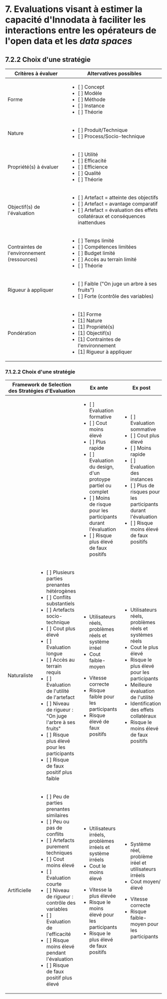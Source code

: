 # 7. Evaluations visant à estimer la capacité d'Innodata à faciliter les interactions entre les opérateurs de l'open data et les *data spaces*

## 7.2.2 Choix d'une stratégie

<table>
    <thead>
        <tr>
            <th>Critères à évaluer</th>
            <th>Altervatives possibles </th>
        </tr>
    </thead>
    <tbody>
        <tr>
            <td>Forme</td>
            <td><ul><li>[ ] Concept</li><li>[ ] Modèle</li><li>[ ] Méthode</li><li>[ ] Instance</li><li>[ ] Théorie</li></ul>
        </td>
        <tr>
            <td>Nature</td>
            <td><ul><li>[ ] Produit/Technique</li><li>[ ] Process/Socio-technique</li></ul>
        </td>
        <tr>
            <td>Propriété(s) à évaluer</td>
            <td><ul><li>[ ] Utilité</li><li>[ ] Efficacité</li><li>[ ] Efficience</li><li>[ ] Qualité</li><li>[ ] Théorie</li></ul>
        </td>
        <tr>
            <td>Objectif(s) de l'évaluation</td>
            <td><ul><li>[ ] Artefact = atteinte des objectifs</li><li>[ ] Artefact = avantage comparatif</li><li>[ ] Artefact = évaluation des effets collatéraux et conséquences inattendues</li></ul>
        </td>
        <tr>
            <td>Contraintes de l'environnement (ressources)</td>
            <td><ul><li>[ ] Temps limité</li><li>[ ] Compétences limitées</li><li>[ ] Budget limité</li><li>[ ] Accès au terrain limité</li><li>[ ] Théorie</li></ul>
        </td>
        <tr>
            <td>Rigueur à appliquer</td>
            <td><ul><li>[ ] Faible ("On juge un arbre à ses fruits")</li><li>[ ] Forte (contrôle des variables)</li></ul>
        </td>
        <tr>
            <td>Pondération</td>
            <td><ul><li>[1] Forme</li><li>[1] Nature</li><li>[1] Propriété(s)</li><li>[1] Objectif(s)</li><li>[1] Contraintes de l'environnement</li><li>[1] Rigueur à appliquer</li></ul>
        </td>
    </tbody>
</table>

### 7.1.2.2 Choix d'une stratégie

<table>
    <thead>
        <tr>
            <th colspan=2 rowspan=2>Framework de Selection des Stratégies d'Evaluation</th>
            <th>Ex ante </th>
            <th>Ex post </th>
        </tr>
    </thead>
    <tbody>
      <tr>
            <td></td>
            <td></td>
            <td><ul><li>[ ] Evaluation formative</li><li>[ ] Cout moins élevé</li><li>[ ] Plus rapide</li><li>[ ] Evaluation du design, d'un protoype partiel ou complet</li><li>[ ] Moins de risque pour les participants durant l'évaluation</li><li>[ ] Risque plus élevé de faux positifs</li></ul></td>
            <td><ul><li>[ ] Evaluation sommative</li><li>[ ] Cout plus élevé</li><li>[ ] Moins rapide</li><li>[ ] Evaluation des instances</li><li>[ ] Plus de risques pour les participants durant l'évaluation</li><li>[ ] Risque moins élevé de faux positifs</li></ul></td>
        </tr>
        <tr>
            <td>Naturaliste</td>
            <td><ul><li>[ ] Plusieurs parties prenantes hétérogènes</li><li>[ ] Conflits substantiels</li><li>[ ] Artefacts socio-technique</li><li>[ ] Cout plus élevé</li><li>[ ] Evaluation longue</li><li>[ ] Accès au terrain requis</li><li>[ ] Evaluation de l'utilité de l'artefact</li><li>[ ] Niveau de rigueur : "On juge l'arbre à ses fruits"</li><li>[ ] Risque plus élevé pour les participants</li><li>[ ] Risque de faux positif plus faible</li></td>
            <td><ul><li>Utilisateurs réels, problèmes réels et système irréel</li><li>Cout faible-moyen</li></ul><ul><li>Vitesse correcte</li><li>Risque faible pour les participants</li><li>Risque élevé de faux positifs</li></ul></td>
            <td><ul><li>Utilisateurs réels, problèmes réels et systèmes réels</li><li>Cout le plus élevé</li><li>Risque le plus élevé pour les participants</li><li>Meilleure évaluation de l'utilité</li><li>Identification des effets collatéraux</li><li>Risque le moins élevé de faux positifs</li></ul></td>
        </tr>
        <tr>
            <td>Artificielle</td>
            <td><ul><li>[ ] Peu de parties prenantes similaires</li><li>[ ] Peu ou pas de conflits</li><li>[ ] Artefacts purement techniques</li><li>[ ] Cout moins élevé</li><li>[ ] Evaluation courte</li><li>[ ] Niveau de rigueur : contrôle des variables</li><li>[ ] Evaluation de l'efficacité </li><li>[ ] Risque moins élevé pendant l'évaluation</li><li>[ ] Risque de faux positif plus élevé</li></ul></td>
            <td><ul><li>Utilisateurs irréels, problèmes irréels et système irréels</li><li>Cout le moins élevé</li></ul><ul><li>Vitesse la plus élevée</li><li>Risque le moins élevé pour les participants</li><li>Risque le plus élevé de faux positifs</li></ul></td>
            <td><ul><li>Système réel, problème iréel et utilisateurs irréels</li><li>Cout moyen/élevé</li></ul><ul><li>Vitesse correcte</li><li>Risque faible-moyen pour les participants</li></ul></td>
        </tr>
    </tbody>
</table>
